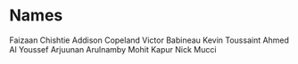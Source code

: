 # Names

Faizaan Chishtie
Addison Copeland
Victor Babineau
Kevin Toussaint
Ahmed Al Youssef
Arjuunan Arulnamby
Mohit Kapur
Nick Mucci
